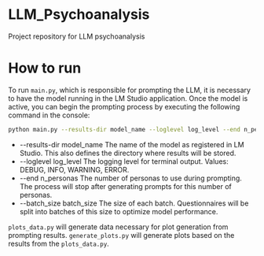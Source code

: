 # LLM_Psychoanalysis
Project repository for LLM psychoanalysis

# How to run
To run `main.py`, which is responsible for prompting the LLM, it is necessary to have the model running in the LM Studio application. Once the model is active, you can begin the prompting process by executing the following command in the console:

```bash
python main.py --results-dir model_name --loglevel log_level --end n_personas --batch_size batch_size

```
-	--results-dir model_name
The name of the model as registered in LM Studio. This also defines the directory where results will be stored.
-	--loglevel log_level
The logging level for terminal output. Values: DEBUG, INFO, WARNING, ERROR.
-	--end n_personas
The number of personas to use during prompting. The process will stop after generating prompts for this number of personas.
-	--batch_size batch_size
The size of each batch. Questionnaires will be split into batches of this size to optimize model performance.

`plots_data.py` will generate data necessary for plot generation from prompting results.
`generate_plots.py` will generate plots based on the results from the `plots_data.py`.
